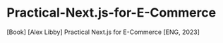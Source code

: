 # Practical-Next.js-for-E-Commerce
[Book] [Alex Libby] Practical Next.js for E-Commerce [ENG, 2023]
